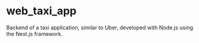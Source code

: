 # web_taxi_app
Backend of a taxi application, similar to Uber, developed with Node.js using the Nest.js framework.
